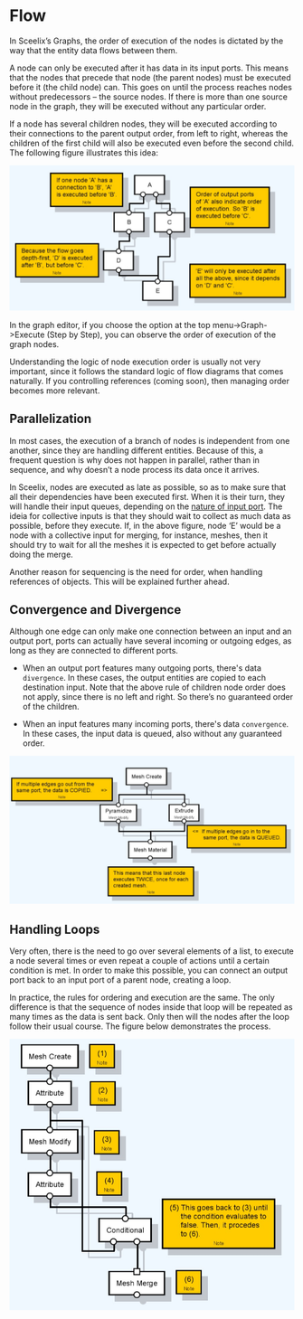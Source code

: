 # Flow

In Sceelix’s Graphs, the order of execution of the nodes is dictated by the way that the entity data flows between them.

A node can only be executed after it has data in its input ports. This means that the nodes that precede that node (the parent nodes) must be executed before it (the child node) can. This goes on until the process reaches nodes without predecessors – the source nodes. If there is more than one source node in the graph, they will be executed without any particular order.

If a node has several children nodes, they will be executed according to their connections to the parent output order, from left to right, whereas the children of the first child will also be executed even before the second child. The following figure illustrates this idea:

![](images/GraphOrder.png)

In the graph editor, if you choose the option at the top menu->Graph->Execute (Step by Step), you can observe the order of execution of the graph nodes.

Understanding the logic of node execution order is usually not very important, since it follows the standard logic of flow diagrams that comes naturally. If you controlling references (coming soon), then managing order becomes more relevant.



## Parallelization

In most cases, the execution of a branch of nodes is independent from one another, since they are handling different entities. Because of this, a frequent question is why does not happen in parallel, rather than in sequence, and why doesn’t a node process its data once it arrives.

In Sceelix, nodes are executed as late as possible, so as to make sure that all their dependencies have been executed first. When it is their turn, they will handle their input queues, depending on the [nature of input port](Ports#inputs-natures). The ideia for collective inputs is that they should wait to collect as much data as possible, before they execute. If, in the above figure, node ‘E’ would be a node with a collective input for merging, for instance, meshes, then it should try to wait for all the meshes it is expected to get before actually doing the merge.

Another reason for sequencing is the need for order, when handling references of objects. This will be explained further ahead.




## Convergence and Divergence

Although one edge can only make one connection between an input and an output port, ports can actually have several incoming or outgoing edges, as long as they are connected to different ports.

* When an output port features many outgoing ports, there's data `divergence`. In these cases, the output entities are copied to each destination input. Note that the above rule of children node order does not apply, since there is no left and right. So there’s no guaranteed order of the children.

* When an input features many incoming ports, there's data `convergence`. In these cases, the input data is queued, also without any guaranteed order.

![](images/GraphConvergenceDivergence.png)


## Handling Loops

Very often, there is the need to go over several elements of a list, to execute a node several times or even repeat a couple of actions until a certain condition is met. In order to make this possible, you can connect an output port back to an input port of a parent node, creating a loop.

In practice, the rules for ordering and execution are the same. The only difference is that the sequence of nodes inside that loop will be repeated as many times as the data is sent back. Only then will the nodes after the loop follow their usual course. The figure below demonstrates the process.

![](images/Recursion.png)
